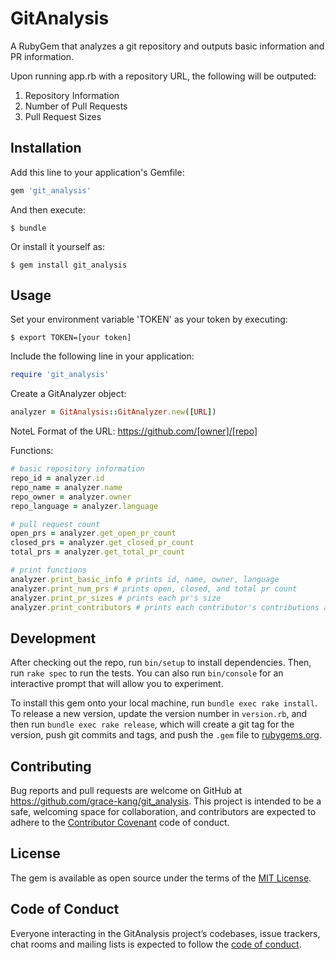 # GitAnalysis

A RubyGem that analyzes a git repository and outputs basic information and PR information.

Upon running app.rb with a repository URL, the following will be outputed:

1. Repository Information
2. Number of Pull Requests
3. Pull Request Sizes


## Installation

Add this line to your application's Gemfile:

```ruby
gem 'git_analysis'
```

And then execute:

    $ bundle

Or install it yourself as:

    $ gem install git_analysis

## Usage

Set your environment variable 'TOKEN' as your token by executing:

    $ export TOKEN=[your token]
 
Include the following line in your application:

```ruby
require 'git_analysis'
```

Create a GitAnalyzer object:

```ruby
analyzer = GitAnalysis::GitAnalyzer.new([URL])
```

NoteL Format of the URL: https://github.com/[owner]/[repo]

Functions:

```ruby
# basic repository information
repo_id = analyzer.id
repo_name = analyzer.name
repo_owner = analyzer.owner
repo_language = analyzer.language

# pull request count
open_prs = analyzer.get_open_pr_count
closed_prs = analyzer.get_closed_pr_count
total_prs = analyzer.get_total_pr_count

# print functions
analyzer.print_basic_info # prints id, name, owner, language
analyzer.print_num_prs # prints open, closed, and total pr count
analyzer.print_pr_sizes # prints each pr's size
analyzer.print_contributors # prints each contributor's contributions and percentage
```


## Development

After checking out the repo, run `bin/setup` to install dependencies. Then, run `rake spec` to run the tests. You can also run `bin/console` for an interactive prompt that will allow you to experiment.

To install this gem onto your local machine, run `bundle exec rake install`. To release a new version, update the version number in `version.rb`, and then run `bundle exec rake release`, which will create a git tag for the version, push git commits and tags, and push the `.gem` file to [rubygems.org](https://rubygems.org).

## Contributing

Bug reports and pull requests are welcome on GitHub at https://github.com/grace-kang/git_analysis. This project is intended to be a safe, welcoming space for collaboration, and contributors are expected to adhere to the [Contributor Covenant](http://contributor-covenant.org) code of conduct.

## License

The gem is available as open source under the terms of the [MIT License](https://opensource.org/licenses/MIT).

## Code of Conduct

Everyone interacting in the GitAnalysis project’s codebases, issue trackers, chat rooms and mailing lists is expected to follow the [code of conduct](https://github.com/[USERNAME]/git_analysis/blob/master/CODE_OF_CONDUCT.md).
